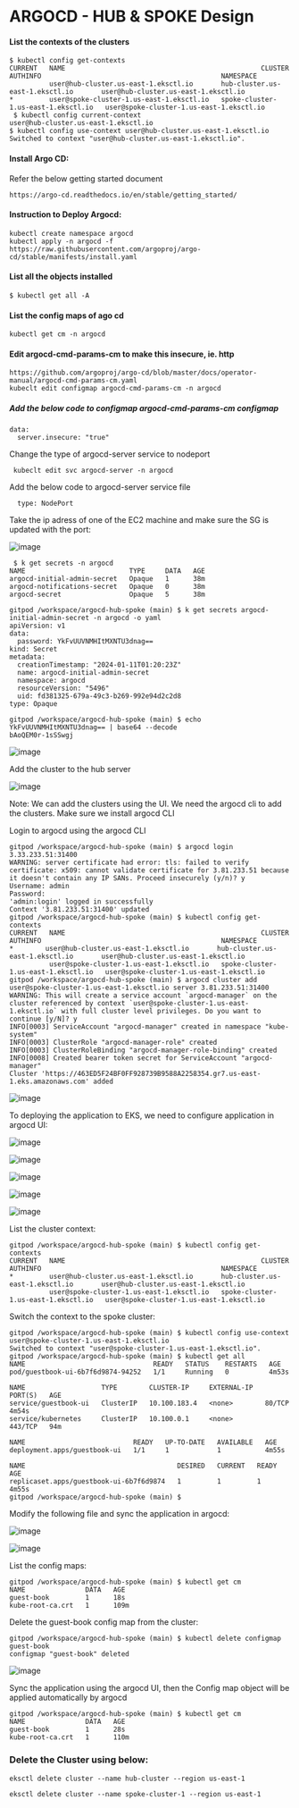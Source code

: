 # ARGOCD - HUB & SPOKE Design

#### List the contexts of the clusters
```
$ kubectl config get-contexts
CURRENT   NAME                                                 CLUSTER                               AUTHINFO                                             NAMESPACE
          user@hub-cluster.us-east-1.eksctl.io       hub-cluster.us-east-1.eksctl.io       user@hub-cluster.us-east-1.eksctl.io       
*         user@spoke-cluster-1.us-east-1.eksctl.io   spoke-cluster-1.us-east-1.eksctl.io   user@spoke-cluster-1.us-east-1.eksctl.io  
 $ kubectl config current-context
user@hub-cluster.us-east-1.eksctl.io
$ kubectl config use-context user@hub-cluster.us-east-1.eksctl.io
Switched to context "user@hub-cluster.us-east-1.eksctl.io".
```

#### Install Argo CD:
Refer the below getting started document
```
https://argo-cd.readthedocs.io/en/stable/getting_started/
```
#### Instruction to Deploy Argocd:
```
kubectl create namespace argocd
kubectl apply -n argocd -f https://raw.githubusercontent.com/argoproj/argo-cd/stable/manifests/install.yaml
```
#### List all the objects installed
```
$ kubectl get all -A
```

#### List the config maps of ago cd
```
kubectl get cm -n argocd
```

#### Edit argocd-cmd-params-cm  to make this insecure, ie. http

```
https://github.com/argoproj/argo-cd/blob/master/docs/operator-manual/argocd-cmd-params-cm.yaml
kubeclt edit configmap argocd-cmd-params-cm -n argocd
```
##### Add the below code to configmap argocd-cmd-params-cm configmap
```
data:
  server.insecure: "true"
```

Change the type of argocd-server service to nodeport
```
 kubeclt edit svc argocd-server -n argocd
 ```
Add the below code to argocd-server service file
```
  type: NodePort
```
Take the ip adress of one of the EC2 machine and make sure the SG is updated with the port:

![image](https://github.com/eapenm/argocd-hub-spoke/assets/13297994/97b332ad-e429-4bbe-acc7-abf2b08acb06)

```
 $ k get secrets -n argocd
NAME                          TYPE     DATA   AGE
argocd-initial-admin-secret   Opaque   1      38m
argocd-notifications-secret   Opaque   0      38m
argocd-secret                 Opaque   5      38m

gitpod /workspace/argocd-hub-spoke (main) $ k get secrets argocd-initial-admin-secret -n argocd -o yaml
apiVersion: v1
data:
  password: YkFvUUVNMHItMXNTU3dnag==
kind: Secret
metadata:
  creationTimestamp: "2024-01-11T01:20:23Z"
  name: argocd-initial-admin-secret
  namespace: argocd
  resourceVersion: "5496"
  uid: fd381325-679a-49c3-b269-992e94d2c2d8
type: Opaque

gitpod /workspace/argocd-hub-spoke (main) $ echo YkFvUUVNMHItMXNTU3dnag== | base64 --decode
bAoQEM0r-1sSSwgj
```

![image](https://github.com/eapenm/argocd-hub-spoke/assets/13297994/3b54cb15-4e60-4c98-8709-1127b586ddc6)

Add the cluster to the hub server

![image](https://github.com/eapenm/argocd-hub-spoke/assets/13297994/faa63ed0-1f40-44bb-9660-62eb0814f309)

Note: We can add the clusters using the UI. We need the argocd cli to add the clusters. Make sure we install argocd CLI

Login to argocd using the argocd CLI
```
gitpod /workspace/argocd-hub-spoke (main) $ argocd login 3.33.233.51:31400
WARNING: server certificate had error: tls: failed to verify certificate: x509: cannot validate certificate for 3.81.233.51 because it doesn't contain any IP SANs. Proceed insecurely (y/n)? y
Username: admin
Password: 
'admin:login' logged in successfully
Context '3.81.233.51:31400' updated
gitpod /workspace/argocd-hub-spoke (main) $ kubectl config get-contexts
CURRENT   NAME                                                 CLUSTER                               AUTHINFO                                             NAMESPACE
*        user@hub-cluster.us-east-1.eksctl.io       hub-cluster.us-east-1.eksctl.io       user@hub-cluster.us-east-1.eksctl.io       
          user@spoke-cluster-1.us-east-1.eksctl.io   spoke-cluster-1.us-east-1.eksctl.io   user@spoke-cluster-1.us-east-1.eksctl.io   
gitpod /workspace/argocd-hub-spoke (main) $ argocd cluster add user@spoke-cluster-1.us-east-1.eksctl.io server 3.81.233.51:31400
WARNING: This will create a service account `argocd-manager` on the cluster referenced by context `user@spoke-cluster-1.us-east-1.eksctl.io` with full cluster level privileges. Do you want to continue [y/N]? y
INFO[0003] ServiceAccount "argocd-manager" created in namespace "kube-system" 
INFO[0003] ClusterRole "argocd-manager-role" created    
INFO[0003] ClusterRoleBinding "argocd-manager-role-binding" created 
INFO[0008] Created bearer token secret for ServiceAccount "argocd-manager" 
Cluster 'https://463ED5F24BF0FF928739B9588A2258354.gr7.us-east-1.eks.amazonaws.com' added
```

![image](https://github.com/eapenm/argocd-hub-spoke/assets/13297994/7d2334c6-dbef-4a04-be9a-47dcf839f91e)

To deploying the application to EKS, we need to configure application in argocd UI:

![image](https://github.com/eapenm/argocd-hub-spoke/assets/13297994/c1234bbc-5532-47c5-bf0d-f69aa88dcf91)

![image](https://github.com/eapenm/argocd-hub-spoke/assets/13297994/46e24d66-3865-4258-8728-85082eab19c1)

![image](https://github.com/eapenm/argocd-hub-spoke/assets/13297994/66f2bd2a-2669-4a2f-a454-20650727d427)

![image](https://github.com/eapenm/argocd-hub-spoke/assets/13297994/74e69186-aabe-4678-a4f1-9d9b29a0084f)

![image](https://github.com/eapenm/argocd-hub-spoke/assets/13297994/f4fe30ab-9167-4cd7-9fec-b32cd1e76fcd)

List the cluster context:
```
gitpod /workspace/argocd-hub-spoke (main) $ kubectl config get-contexts
CURRENT   NAME                                                 CLUSTER                               AUTHINFO                                             NAMESPACE
*         user@hub-cluster.us-east-1.eksctl.io       hub-cluster.us-east-1.eksctl.io       user@hub-cluster.us-east-1.eksctl.io       
          user@spoke-cluster-1.us-east-1.eksctl.io   spoke-cluster-1.us-east-1.eksctl.io   user@spoke-cluster-1.us-east-1.eksctl.io   
```
Switch the context to the spoke cluster:
```
gitpod /workspace/argocd-hub-spoke (main) $ kubectl config use-context user@spoke-cluster-1.us-east-1.eksctl.io
Switched to context "user@spoke-cluster-1.us-east-1.eksctl.io".
gitpod /workspace/argocd-hub-spoke (main) $ kubectl get all
NAME                                READY   STATUS    RESTARTS   AGE
pod/guestbook-ui-6b7f6d9874-94252   1/1     Running   0          4m53s

NAME                   TYPE        CLUSTER-IP     EXTERNAL-IP   PORT(S)   AGE
service/guestbook-ui   ClusterIP   10.100.183.4   <none>        80/TCP    4m54s
service/kubernetes     ClusterIP   10.100.0.1     <none>        443/TCP   94m

NAME                           READY   UP-TO-DATE   AVAILABLE   AGE
deployment.apps/guestbook-ui   1/1     1            1           4m55s

NAME                                      DESIRED   CURRENT   READY   AGE
replicaset.apps/guestbook-ui-6b7f6d9874   1         1         1       4m55s
gitpod /workspace/argocd-hub-spoke (main) $ 
```

Modify the following file and sync the application in argocd:

![image](https://github.com/eapenm/argocd-hub-spoke/assets/13297994/cfeb302b-f408-4dba-be68-ba71278780a9)

![image](https://github.com/eapenm/argocd-hub-spoke/assets/13297994/9d7f89ce-ede9-4f42-bdec-c3849c419565)

List the config maps:
```
gitpod /workspace/argocd-hub-spoke (main) $ kubectl get cm
NAME               DATA   AGE
guest-book         1      18s
kube-root-ca.crt   1      109m
```
Delete the guest-book config map from the  cluster:
```
gitpod /workspace/argocd-hub-spoke (main) $ kubectl delete configmap guest-book
configmap "guest-book" deleted
```

![image](https://github.com/eapenm/argocd-hub-spoke/assets/13297994/53aca16a-d0e0-49a5-96cc-d076970d27c2)


Sync the application using the argocd UI, then the Config map object will be applied automatically by argocd

```
gitpod /workspace/argocd-hub-spoke (main) $ kubectl get cm
NAME               DATA   AGE
guest-book         1      28s
kube-root-ca.crt   1      110m
```


### Delete the Cluster using below:
```
eksctl delete cluster --name hub-cluster --region us-east-1

eksctl delete cluster --name spoke-cluster-1 --region us-east-1
```



